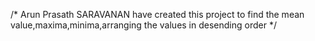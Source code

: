 /* Arun Prasath SARAVANAN have created this project to find the mean value,maxima,minima,arranging the values in desending order  */
